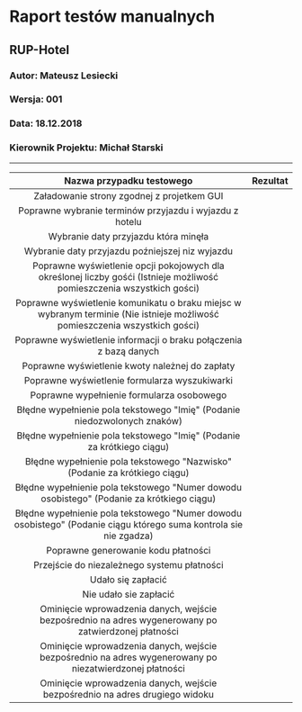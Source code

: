 # Raport testów manualnych

## RUP-Hotel

### Autor: Mateusz Lesiecki

### Wersja: 001

### Data: 18.12.2018

### Kierownik Projektu: Michał Starski

---

| Nazwa przypadku testowego                                                                                                   | Rezultat |
|:---------------------------------------------------------------------------------------------------------------------------:|:--------:|
| Załadowanie strony zgodnej z projetkem GUI                                                                                  |          |
| Poprawne wybranie terminów przyjazdu i wyjazdu z hotelu                                                                     |          |
| Wybranie daty przyjazdu która minęła                                                                                        |          |
| Wybranie daty przyjazdu poźniejszej niz wyjazdu                                                                             |          |
| Poprawne wyświetlenie opcji pokojowych dla określonej liczby gośći (Istnieje możliwość pomieszczenia wszystkich gości)      |          |
| Poprawne wyświetlenie komunikatu o braku miejsc w wybranym terminie (Nie istnieje możliwość pomieszczenia wszystkich gości) |          |
| Poprawne wyświetlenie informacji o braku połączenia z bazą danych                                                           |          |
| Poprawne wyświetlenie kwoty należnej do zapłaty                                                                             |          |
| Poprawne wyświetlenie formularza wyszukiwarki                                                                               |          |
| Poprawne wypełnienie formularza osobowego                                                                                   |          |
| Błędne wypełnienie pola tekstowego "Imię" (Podanie niedozwolonych znaków)                                                   |          |
| Błędne wypełnienie pola tekstowego "Imię" (Podanie za krótkiego ciągu)                                                      |          |
| Błędne wypełnienie pola tekstowego "Nazwisko" (Podanie za krótkiego ciągu)                                                  |          |
| Błędne wypełnienie pola tekstowego "Numer dowodu osobistego" (Podanie za krótkiego ciągu)                                   |          |
| Błędne wypełnienie pola tekstowego "Numer dowodu osobistego" (Podanie ciągu którego suma kontrola sie nie zgadza)           |          |
| Poprawne generowanie kodu płatności                                                                                         |          |
| Przejście do niezależnego systemu płatności                                                                                 |          |
| Udało się zapłacić                                                                                                          |          |
| Nie udało sie zapłacić                                                                                                      |          |
| Ominięcie wprowadzenia danych, wejście bezpośrednio na adres wygenerowany po zatwierdzonej płatności                        |          |
| Ominięcie wprowadzenia danych, wejście bezpośrednio na adres wygenerowany po niezatwierdzonej płatności                     |          |
| Ominięcie wprowadzenia danych, wejście bezpośrednio na adres drugiego widoku                                                |          |
